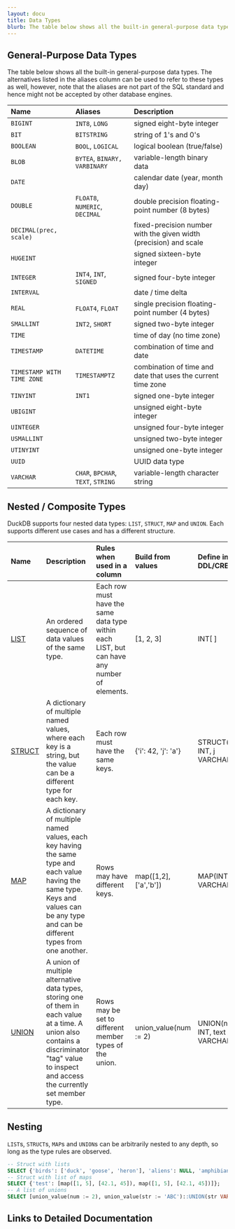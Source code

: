 ```yaml
---
layout: docu
title: Data Types
blurb: The table below shows all the built-in general-purpose data types.
---
```

## General-Purpose Data Types
The table below shows all the built-in general-purpose data types. The alternatives listed in the aliases column can be used to refer to these types as well, however, note that the aliases are not part of the SQL standard and hence might not be accepted by other database engines.

| Name | Aliases | Description |
|:---|:---|:---|
| `BIGINT` | `INT8`, `LONG` | signed eight-byte integer |
| `BIT` | `BITSTRING` | string of 1's and 0's |
| `BOOLEAN` | `BOOL`, `LOGICAL` | logical boolean (true/false) |
| `BLOB` | `BYTEA`, `BINARY,` `VARBINARY` | variable-length binary data |
| `DATE` |   | calendar date (year, month day) |
| `DOUBLE` | `FLOAT8`, `NUMERIC`, `DECIMAL` | double precision floating-point number (8 bytes) |
| `DECIMAL(prec, scale)` | | fixed-precision number with the given width (precision) and scale |
| `HUGEINT` | | signed sixteen-byte integer|
| `INTEGER` | `INT4`, `INT`, `SIGNED` | signed four-byte integer |
| `INTERVAL` |  | date / time delta |
| `REAL` | `FLOAT4`, `FLOAT` | single precision floating-point number (4 bytes)|
| `SMALLINT` | `INT2`, `SHORT` | signed two-byte integer|
| `TIME` | | time of day (no time zone) |
| `TIMESTAMP` | `DATETIME` | combination of time and date |
| `TIMESTAMP WITH TIME ZONE` | `TIMESTAMPTZ` | combination of time and date that uses the current time zone |
| `TINYINT` | `INT1` | signed one-byte integer|
| `UBIGINT` | | unsigned eight-byte integer |
| `UINTEGER` | | unsigned four-byte integer |
| `USMALLINT` | | unsigned two-byte integer |
| `UTINYINT` | | unsigned one-byte integer |
| `UUID` | | UUID data type |
| `VARCHAR` | `CHAR`, `BPCHAR`, `TEXT`, `STRING` | variable-length character string |

## Nested / Composite Types
DuckDB supports four nested data types: `LIST`, `STRUCT`, `MAP` and `UNION`. Each supports different use cases and has a different structure. 

| Name | Description | Rules when used in a column | Build from values | Define in DDL/CREATE |
|:---|:---|:---|:---|:---|
| [LIST](../../sql/data_types/list) | An ordered sequence of data values of the same type. | Each row must have the same data type within each LIST, but can have any number of elements. | [1, 2, 3] | INT[ ] |
| [STRUCT](../../sql/data_types/struct) | A dictionary of multiple named values, where each key is a string, but the value can be a different type for each key. | Each row must have the same keys. | {'i': 42, 'j': 'a'} | STRUCT(i INT, j VARCHAR) |
| [MAP](../../sql/data_types/map) | A dictionary of multiple named values, each key having the same type and each value having the same type. Keys and values can be any type and can be different types from one another. | Rows may have different keys. | map([1,2],['a','b']) | MAP(INT, VARCHAR) |
| [UNION](../../sql/data_types/union) | A union of multiple alternative data types, storing one of them in each value at a time. A union also contains a discriminator "tag" value to inspect and access the currently set member type. | Rows may be set to different member types of the union. | union_value(num := 2) | UNION(num INT, text VARCHAR) |

## Nesting

`LIST`s, `STRUCT`s, `MAP`s and `UNION`s can be arbitrarily nested to any depth, so long as the type rules are observed.

```sql
-- Struct with lists
SELECT {'birds': ['duck', 'goose', 'heron'], 'aliens': NULL, 'amphibians': ['frog', 'toad']};
-- Struct with list of maps
SELECT {'test': [map([1, 5], [42.1, 45]), map([1, 5], [42.1, 45])]};
-- A list of unions
SELECT [union_value(num := 2), union_value(str := 'ABC')::UNION(str VARCHAR, num INTEGER)];
```
## Links to Detailed Documentation
